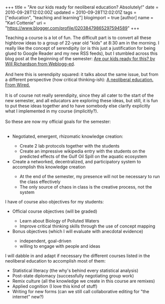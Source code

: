 +++
title = "Are our kids ready for neoliberal education? Absolutely!"
date = 2010-09-28T12:02:00Z
updated = 2010-09-28T12:02:01Z
tags = ["education", "teaching and learning"]
blogimport = true 
[author]
	name = "Karl Cottenie"
	uri = "https://www.blogger.com/profile/02038479865297594589"
+++

Teaching a course is a lot of fun. The difficult part is to convert all these highbrow ideas to a group of 22-year old "kids" at 8:30 am in the morning. I really like the concept of serendipity (or is this just a justification for being glued to Google Reader and my new RSS feeds), but I stumbled across this blog post at the beginning of the semester: <a href="http://weblogg-ed.com/2010/are-our-kids-ready-for-this/">Are our kids ready for this? by Will Richardson from Weblogg-ed</a>.<br /><br />And here this is serendipity squared: it talks about the same issue, but from a different perspective (how critical thinking-ish): <a href="http://www.wired.com/magazine/2010/09/ff_wiredu/all/1">A neoliberal education. From Wired.</a><br /><br />It is of course not really serendipity, since they all cater to the start of the new semester, and all educators are exploring these ideas, but still, it is fun to put these ideas together and to have somebody else clarify explicitly what I implemented in my course (implicitly?).<br /><br />So these are now my official goals for the semester:<br /><br /><ul><li>Negotiated, emergent, rhizomatic knowledge creation:</li><ul><li>Create 2 lab protocols together with the students</li><li>Create an impressive wikipedia entry with the students on the predicted effects of the Gulf Oil Spill on the aquatic ecosystem&nbsp;</li></ul><li>Create a networked, decentralized, and participatory system to accomplish this knowledge creation</li><ul><li>At the end of the semester, my presence will not be necessary to run the class effectively</li><li>The only source of chaos in class is the creative process, not the system</li></ul></ul><div>I have of course also objectives for my students:</div><div><ul><li>Official course objectives (will be graded)</li><ul><li>Learn about Biology of Polluted Waters</li><li>Improve critical thinking skills through the use of concept mapping</li></ul><li>Bonus objectives (which I will evaluate with anecdotal evidence)</li><ul><li>independent, goal-driven</li><li>willing to engage with people and ideas</li></ul></ul><div>I will dabble in and adapt if necessary the different courses listed in the neoliberal education to accomplish most of them:</div></div><div><ul><li>Statistical literacy (the why's behind every statistical analysis)</li><li>Post-state diplomacy (successfully negotiating group work)</li><li>Remix culture (all the knowledge we create in this course are remixes)</li><li>Applied cognition (I love this kind of stuff)</li><li>Writing for new forms (can we still call collaborative editing for "the internet" new?)</li></ul></div><div><br /></div>

